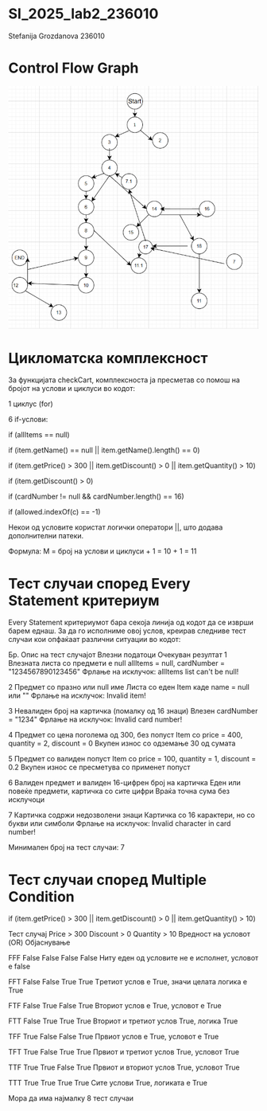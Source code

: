 # SI_2025_lab2_236010
Stefanija Grozdanova 236010

# Control Flow Graph
![Control Flow Graph](Graph.png)

# **Цикломатска комплексност**

За функцијата checkCart, комплексноста ја пресметав со помош на бројот на услови и циклуси во кодот:

1 циклус (for)

6 if-услови:

if (allItems == null)

if (item.getName() == null || item.getName().length() == 0)

if (item.getPrice() > 300 || item.getDiscount() > 0 || item.getQuantity() > 10)

if (item.getDiscount() > 0)

if (cardNumber != null && cardNumber.length() == 16)

if (allowed.indexOf(c) == -1)

Некои од условите користат логички оператори ||, што додава дополнителни патеки.

Формула:
M = број на услови и циклуси + 1 = 10 + 1 = 11



# **Тест случаи според Every Statement критериум**

Every Statement критериумот бара секоја линија од кодот да се изврши барем еднаш. За да го исполниме овој услов, креирав следниве тест случаи кои опфаќаат различни ситуации во кодот:

Бр.	Опис на тест случајот	Влезни податоци	Очекуван резултат
1	Влезната листа со предмети е null	allItems = null, cardNumber = "1234567890123456"	Фрлање на исклучок: allItems list can't be null!

2	Предмет со празно или null име	Листа со еден Item каде name = null или ""	Фрлање на исклучок: Invalid item!

3	Невалиден број на картичка (помалку од 16 знаци)	Влезен cardNumber = "1234"	Фрлање на исклучок: Invalid card number!

4	Предмет со цена поголема од 300, без попуст	Item со price = 400, quantity = 2, discount = 0	Вкупен износ со одземање 30 од сумата

5	Предмет со валиден попуст	Item со price = 100, quantity = 1, discount = 0.2	Вкупен износ се пресметува со применет попуст

6	Валиден предмет и валиден 16-цифрен број на картичка	Еден или повеќе предмети, картичка со сите цифри	Враќа точна сума без исклучоци

7	Картичка содржи недозволени знаци	Картичка со 16 карактери, но со букви или симболи	Фрлање на исклучок: Invalid character in card number!

Минимален број на тест случаи: 7

# **Тест случаи според Multiple Condition**

if (item.getPrice() > 300 || item.getDiscount() > 0 || item.getQuantity() > 10)

Тест случај 	Price > 300	  Discount > 0	 Quantity > 10	 Вредност на условот (OR)	  Објаснување

FFF	 False	False	 False	False	 Ниту еден од условите не е исполнет,  условот е false

FFT	 False	False	 True	 True	   Tретиот услов е True,  значи целата логика е True

FTF	 False	True	 False	True	 Вториот услов е True,  условот е True

FTT	 False	True	 True	 True	 Вториот и третиот услов True,  логика True

TFF	 True	 False	 False	True	Првиот услов е True,  условот е True

TFT	 True	 False	 True	 True	 Првиот и третиот услов True,  условот True

TTF	 True	 True	  False	 True	 Првиот и вториот услов True,  условот True

TTT	 True	 True	  True	 True	 Сите услови True,  логиката е True

Мора да има најмалку 8 тест случаи
